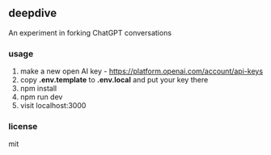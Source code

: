 ## deepdive

An experiment in forking ChatGPT conversations

### usage

1. make a new open AI key - https://platform.openai.com/account/api-keys
2. copy **.env.template** to **.env.local** and put your key there
3. npm install
4. npm run dev
5. visit localhost:3000

### license

mit